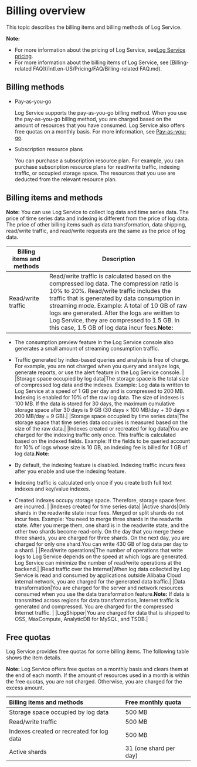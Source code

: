 # Billing overview

This topic describes the billing items and billing methods of Log Service.

**Note:**

-   For more information about the pricing of Log Service, see[Log Service pricing](https://www.alibabacloud.com/product/log-service/pricing?spm=a3c0i.139163.9288850920.1.7690637avzyiqo).
-   For more information about the billing items of Log Service, see [Billing-related FAQ](/intl.en-US/Pricing/FAQ/Billing-related FAQ.md).

## Billing methods

-   Pay-as-you-go

    Log Service supports the pay-as-you-go billing method. When you use the pay-as-you-go billing method, you are charged based on the amount of resources that you have consumed. Log Service also offers free quotas on a monthly basis. For more information, see [Pay-as-you-go](/intl.en-US/Pricing/Pay-as-you-go.md).

-   Subscription resource plans

    You can purchase a subscription resource plan. For example, you can purchase subscription resource plans for read/write traffic, indexing traffic, or occupied storage space. The resources that you use are deducted from the relevant resource plan.


## Billing items and methods

**Note:** You can use Log Service to collect log data and time series data. The price of time series data and indexing is different from the price of log data. The price of other billing items such as data transformation, data shipping, read/write traffic, and read/write requests are the same as the price of log data.

|Billing items and methods|Description|
|-------------------------|-----------|
|Read/write traffic|Read/write traffic is calculated based on the compressed log data. The compression ratio is 10% to 20%. Read/write traffic includes the traffic that is generated by data consumption in streaming mode. Example: A total of 10 GB of raw logs are generated. After the logs are written to Log Service, they are compressed to 1.5 GB. In this case, 1.5 GB of log data incur fees.**Note:**

-   The consumption preview feature in the Log Service console also generates a small amount of streaming consumption traffic.
-   Traffic generated by index-based queries and analysis is free of charge. For example, you are not charged when you query and analyze logs, generate reports, or use the alert feature in the Log Service console. |
|Storage space occupied by log data|The storage space is the total size of compressed log data and the indexes. Example: Log data is written to Log Service at a speed of 1 GB per day and is compressed to 200 MB. Indexing is enabled for 10% of the raw log data. The size of indexes is 100 MB. If the data is stored for 30 days, the maximum cumulative storage space after 30 days is 9 GB \(30 days × 100 MB/day + 30 days × 200 MB/day = 9 GB\).|
|Storage space occupied by time series data|The storage space that time series data occupies is measured based on the size of the raw data.|
|Indexes created or recreated for log data|You are charged for the indexing traffic only once. This traffic is calculated based on the indexed fields. Example: If the fields to be queried account for 10% of logs whose size is 10 GB, an indexing fee is billed for 1 GB of log data.**Note:**

-   By default, the indexing feature is disabled. Indexing traffic incurs fees after you enable and use the indexing feature.
-   Indexing traffic is calculated only once if you create both full text indexes and key/value indexes.
-   Created indexes occupy storage space. Therefore, storage space fees are incurred. |
|Indexes created for time series data|
|Active shards|Only shards in the readwrite state incur fees. Merged or split shards do not incur fees. Example: You need to merge three shards in the readwrite state. After you merge them, one shard is in the readwrite state, and the other two shards become read-only. On the day that you merge these three shards, you are charged for three shards. On the next day, you are charged for only one shard.You can write 430 GB of log data per day to a shard. |
|Read/write operations|The number of operations that write logs to Log Service depends on the speed at which logs are generated. Log Service can minimize the number of read/write operations at the backend.|
|Read traffic over the Internet|When log data collected by Log Service is read and consumed by applications outside Alibaba Cloud internal network, you are charged for the generated data traffic.|
|Data transformation|You are charged for the server and network resources consumed when you use the data transformation feature.**Note:** If data is transmitted across regions for data transformation, Internet traffic is generated and compressed. You are charged for the compressed Internet traffic. |
|LogShipper|You are charged for data that is shipped to OSS, MaxCompute, AnalyticDB for MySQL, and TSDB.|

## Free quotas

Log Service provides free quotas for some billing items. The following table shows the item details.

**Note:** Log Service offers free quotas on a monthly basis and clears them at the end of each month. If the amount of resources used in a month is within the free quotas, you are not charged. Otherwise, you are charged for the excess amount.

|Billing items and methods|Free monthly quota|
|:------------------------|:-----------------|
|Storage space occupied by log data|500 MB|
|Read/write traffic|500 MB|
|Indexes created or recreated for log data|500 MB|
|Active shards|31 \(one shard per day\)|

